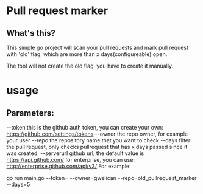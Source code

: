 
# Pull request marker

## What's this?

This simple go project will scan your pull requests and mark pull request with 'old' flag, which are more than x days(configureable) open.

The tool will not create the old flag, you have to create it manually.

# usage

## Parameters:
--token this is the github auth token, you can create your own: https://github.com/settings/tokens
--owner the repo owner, for example your user
--repo the repository name that you want to check
--days filter the pull request, only checks pullrequest that has x days passed since it was created.
--serverurl github url, the default value is https://api.github.com/ for enterprise, you can use: http://enterprise.github.com/api/v3/
For example:

go run main.go --token=<token> --owner=gwelican --repo=old_pullrequest_marker --days=5


